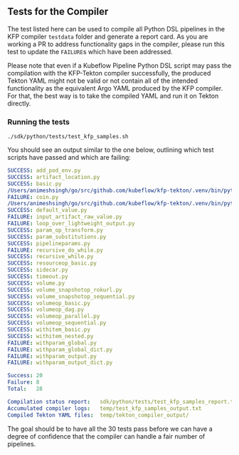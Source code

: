 ## Tests for the Compiler


The test listed here can be used to compile all Python DSL pipelines in the KFP compiler `testdata` folder and 
generate a report card. As you are working a PR to address functionality gaps in the compiler, please run this test to
update the `FAILURE`s which have been addressed.

Please note that even if a Kubeflow Pipeline Python DSL script may pass the compilation with the KFP-Tekton compiler
successfully, the produced Tekton YAML might not be valid or not contain all of the intended functionality as the 
equivalent Argo YAML produced by the KFP compiler. For that, the best way is to take the compiled YAML and run it
on Tekton directly.

### Running the tests

`./sdk/python/tests/test_kfp_samples.sh`

You should see an output similar to the one below, outlining which test scripts have passed and which are failing:

```YAML
SUCCESS: add_pod_env.py
SUCCESS: artifact_location.py
SUCCESS: basic.py
/Users/animeshsingh/go/src/github.com/kubeflow/kfp-tekton/.venv/bin/python3: No module named test_util
FAILURE: coin.py
/Users/animeshsingh/go/src/github.com/kubeflow/kfp-tekton/.venv/bin/python3: No module named test_util
SUCCESS: default_value.py
FAILURE: input_artifact_raw_value.py
FAILURE: loop_over_lightweight_output.py
SUCCESS: param_op_transform.py
SUCCESS: param_substitutions.py
SUCCESS: pipelineparams.py
FAILURE: recursive_do_while.py
SUCCESS: recursive_while.py
SUCCESS: resourceop_basic.py
SUCCESS: sidecar.py
SUCCESS: timeout.py
SUCCESS: volume.py
SUCCESS: volume_snapshotop_rokurl.py
SUCCESS: volume_snapshotop_sequential.py
SUCCESS: volumeop_basic.py
SUCCESS: volumeop_dag.py
SUCCESS: volumeop_parallel.py
SUCCESS: volumeop_sequential.py
SUCCESS: withitem_basic.py
SUCCESS: withitem_nested.py
FAILURE: withparam_global.py
FAILURE: withparam_global_dict.py
FAILURE: withparam_output.py
FAILURE: withparam_output_dict.py

Success: 20
Failure: 8
Total:   28

Compilation status report:   sdk/python/tests/test_kfp_samples_report.txt
Accumulated compiler logs:   temp/test_kfp_samples_output.txt
Compiled Tekton YAML files:  temp/tekton_compiler_output/
```

The goal should be to have all the 30 tests pass before we can have a degree of confidence that the compiler can handle
a fair number of pipelines.


